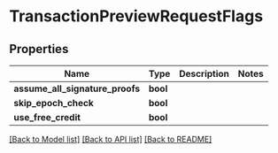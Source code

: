 # TransactionPreviewRequestFlags

## Properties

Name | Type | Description | Notes
------------ | ------------- | ------------- | -------------
**assume_all_signature_proofs** | **bool** |  | 
**skip_epoch_check** | **bool** |  | 
**use_free_credit** | **bool** |  | 

[[Back to Model list]](../README.md#documentation-for-models) [[Back to API list]](../README.md#documentation-for-api-endpoints) [[Back to README]](../README.md)


